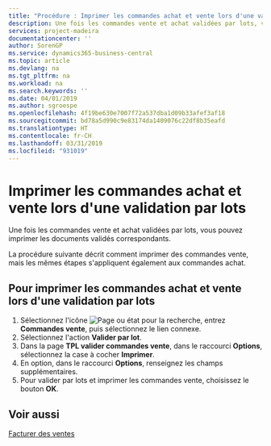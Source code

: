 ```yaml
---
title: "Procédure : Imprimer les commandes achat et vente lors d'une validation par lots"
description: Une fois les commandes vente et achat validées par lots, vous pouvez imprimer les documents validés correspondants.
services: project-madeira
documentationcenter: ''
author: SorenGP
ms.service: dynamics365-business-central
ms.topic: article
ms.devlang: na
ms.tgt_pltfrm: na
ms.workload: na
ms.search.keywords: ''
ms.date: 04/01/2019
ms.author: sgroespe
ms.openlocfilehash: 4f19be630e7007f72a537dba1d09b33afef3af18
ms.sourcegitcommit: bd78a5d990c9e83174da1409076c22df8b35eafd
ms.translationtype: HT
ms.contentlocale: fr-CH
ms.lasthandoff: 03/31/2019
ms.locfileid: "931019"
---
```

# <a name="print-sales-and-purchase-orders-during-batch-posting"></a>Imprimer les commandes achat et vente lors d'une validation par lots
Une fois les commandes vente et achat validées par lots, vous pouvez imprimer les documents validés correspondants.  

La procédure suivante décrit comment imprimer des commandes vente, mais les mêmes étapes s'appliquent également aux commandes achat.  

## <a name="to-print-sales-and-purchase-orders-during-batch-posting"></a>Pour imprimer les commandes achat et vente lors d'une validation par lots  

1.  Sélectionnez l'icône ![Page ou état pour la recherche](../../media/ui-search/search_small.png "icône Page ou état pour la recherche"), entrez **Commandes vente**, puis sélectionnez le lien connexe.  
2.  Sélectionnez l'action **Valider par lot**.  
3.  Dans la page **TPL valider commandes vente**, dans le raccourci **Options**, sélectionnez la case à cocher **Imprimer**.  
4.  En option, dans le raccourci **Options**, renseignez les champs supplémentaires.  
5.  Pour valider par lots et imprimer les commandes vente, choisissez le bouton **OK**.  

## <a name="see-also"></a>Voir aussi  
[Facturer des ventes](../../sales-how-invoice-sales.md)
